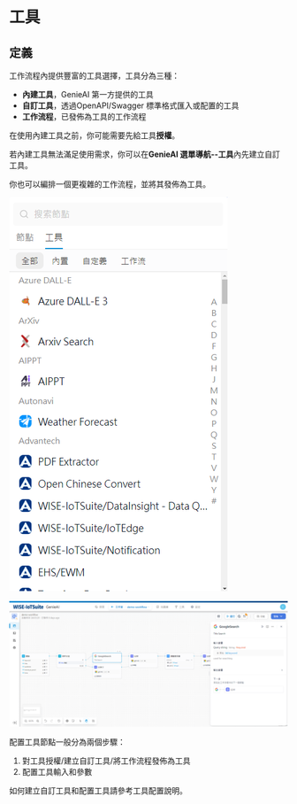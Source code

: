 # 工具
## 定義
工作流程內提供豐富的工具選擇，工具分為三種：
- **內建工具**，GenieAI 第一方提供的工具
- **自訂工具**，透過OpenAPI/Swagger 標準格式匯入或配置的工具
- **工作流程**，已發佈為工具的工作流程

在使用內建工具之前，你可能需要先給工具**授權**。

若內建工具無法滿足使用需求，你可以在**GenieAI 選單導航--工具**內先建立自訂工具。

你也可以編排一個更複雜的工作流程，並將其發佈為工具。

![工具選擇](/工作流程/節點說明/images/工具選擇.png)

![設定Google搜尋工具擷取外部知識](/工作流程/節點說明/images/設定Google搜尋工具擷取外部知識.png)

配置工具節點一般分為兩個步驟：
1. 對工具授權/建立自訂工具/將工作流程發佈為工具
2. 配置工具輸入和參數

如何建立自訂工具和配置工具請參考工具配置說明。
